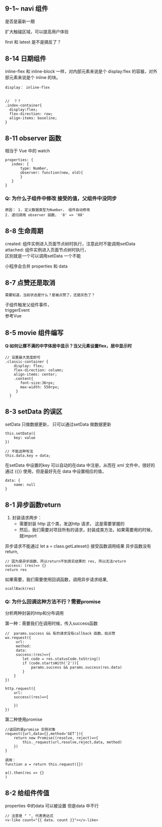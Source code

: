 


## 9-1~ navi 组件
是否是最新一期

扩大触碰区域，可以提高用户体验

first 和 latest 是不是搞反了？





## 8-14 日期组件
inline-flex 和 inline-block 一样，对内部元素来说是个 display:flex 的容器，对外部元素来说是个 inline 的块。

```
display： inline-flex


//  ？？
.index-container{
  display:flex;
  flex-direction: row;
  align-items: baseline;      
}
```



## 8-11 observer 函数
 相当于 Vue 中的 watch
 
 ```
 properties: {
 	index: {
 		type: Number,
 		observer: function(new, old){
 		}
 	}
 }
 ```

### Q: 为什么子组件中修改 接受的值，父组件中没同步
	
	原因： 1. 定义数据类型为Number， 组件自动修改
	2. 递归调用 observer 函数， '8' => '08'
	


## 8-8 生命周期

created: 组件实例进入页面节点树时执行，注意此时不能调用setData  
attached: 组件实例进入页面节点树时执行，  
区别就是一个可以调用setData 一个不能


小程序会合并  properties 和 data


## 8-7 点赞还是取消
	
	需要知道，当前状态是什么？是被点赞了，还是灰色了？
	
子组件触发父组件事件，  
triggerEvent  
参考Vue



## 8-5 movie 组件编写

#### Q:如何让撑不满的<text>中字体居中显示？当父元素设置flex，居中显示时
	
	// 设置最大宽度即可
	.classic-container {
	    display: flex;
	    flex-direction: column;
	    align-items: center;
	    .content{
		   font-size:36rpx;
		   max-width: 550rpx;
		 }
	  }
	


## 8-3 setData 的误区

setData 只做数据更新， 只可以通过setData 做数据更新

```
this.setData({
	key: value
})

// 不能这种写法
this.data.key = data; 

```
在setData 中设置的key 可以自动的在data 中注册，从而在 xml 文件中，很好的通过
{{}} 使用，但是最好先在 data 中设置相应的值， 

```
data: {
	name: null
}
``` 




## 8-1 异步函数return

1. 封装请求两步：  
	+ 需要封装 http 这个类，发送http 请求， 这是需要掌握的   
	+ 然后，我们需要对项目所有的请求，封装成类方法，如果需要用的时候，就import


异步请求不能通过  let  a =  class.getLateset()  接受函数调用结果
异步函数没有 return,  

```
// 因为是异步函数，所以return不到真实结果的 res, 所以无法return 
success: (res)=> {}
return res 
```

如果需要，我们需要使用回调函数，调用异步请求结果,     

```
scallBack(res)
```

### Q: 为什么回调这种方法不行？需要promise

分析两种封装的http和分布调用

第一种：需要我们在调用时候，传入success函数

```
//  params.success && 有的请求没有callback 函数，如点赞
wx.request({
	 url:
	 method:
	 data:
	 success:(res)=>{
	    let code = res.statusCode.toString()
	    if (code.startsWith('2')){
	        params.success && params.success(res.data)
	    }
	}
})

http.request({
	url:
	success((res)=>{
	
	})
})

```

第二种使用promise

```
//返回的是promise 实例对象
request({url,data={},method='GET'}){
    return new Promise((resolve, reject)=>{
        this._request(url,resolve,reject,data, method)
    })
}

调用：
function a = return this.request({})

a().then(res => {}
)
```



## 8-2  给组件传值

properties 中的data 可以被设置
但是data 中不行

```
// 注意是 " ", 代表表达式
<v-like count="{{ data. count }}"></v-like>
```





















